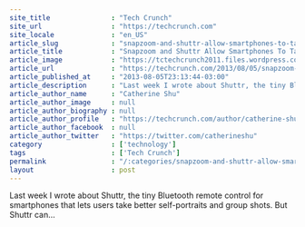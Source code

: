 ```yaml
---
site_title               : "Tech Crunch"
site_url                 : "https://techcrunch.com"
site_locale              : "en_US"
article_slug             : "snapzoom-and-shuttr-allow-smartphones-to-take-clear-high-resolution-macro-and-long-distance-shots"
article_title            : "Snapzoom and Shuttr Allow Smartphones To Take Clear High-Resolution Macro and Long-Distance Shots"
article_image            : "https://tctechcrunch2011.files.wordpress.com/2013/08/sz_moon.jpeg?w=764&h=400&crop=1"
article_url              : "https://techcrunch.com/2013/08/05/snapzoom-and-shuttr-allow-smartphones-to-take-clear-high-resolution-macro-and-long-distance-shots/"
article_published_at     : "2013-08-05T23:13:44-03:00"
article_description      : "Last week I wrote about Shuttr, the tiny Bluetooth remote control for smartphones that lets users take better self-portraits and group shots. But Shuttr can..."
article_author_name      : "Catherine Shu"
article_author_image     : null
article_author_biography : null
article_author_profile   : "https://techcrunch.com/author/catherine-shu/"
article_author_facebook  : null
article_author_twitter   : "https://twitter.com/catherineshu"
category                 : ['technology']
tags                     : ['Tech Crunch']
permalink                : "/:categories/snapzoom-and-shuttr-allow-smartphones-to-take-clear-high-resolution-macro-and-long-distance-shots/"
layout                   : post
---
```


Last week I wrote about Shuttr, the tiny Bluetooth remote control for smartphones that lets users take better self-portraits and group shots. But Shuttr can...

